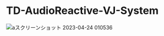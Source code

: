 # TD-AudioReactive-VJ-System

![aスクリーンショット 2023-04-24 010536](https://user-images.githubusercontent.com/31181926/233851109-1a863b38-cff5-4836-8d32-4aaf04d924dc.png)
